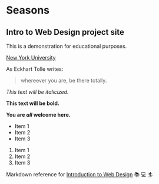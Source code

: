 # Seasons
## Intro to Web Design project site

This is a demonstration for educational purposes.

[New York University](https://www.nyu.edu)

As Eckhart Tolle writes:

> whereever you are, be there totally.

*This text will be italicized.*

**This text will be bold.**

**You are _all_ welcome here.**

* Item 1
* Item 2
* Item 3

1. Item 1
2. Item 2
3. Item 3

Markdown reference for [Introduction to Web Design](https://cs.nyu.edu/courses/fall19/CSCI-UA.0004-004/) :books: :computer: :surfer: